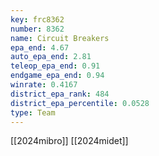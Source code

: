 ```yaml
---
key: frc8362
number: 8362
name: Circuit Breakers
epa_end: 4.67
auto_epa_end: 2.81
teleop_epa_end: 0.91
endgame_epa_end: 0.94
winrate: 0.4167
district_epa_rank: 484
district_epa_percentile: 0.0528
type: Team
---
```

[[2024mibro]]
[[2024midet]]
